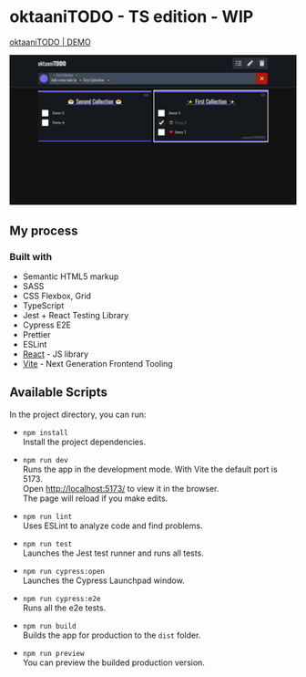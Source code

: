 # oktaaniTODO - TS edition - WIP

[oktaaniTODO | DEMO](https://oktaani.com/todo-demo/)

![Preview image](https://raw.githubusercontent.com/Epikle/oktaani-todo/main/public/oktaani-todo-meta.png)

## My process

### Built with

- Semantic HTML5 markup
- SASS
- CSS Flexbox, Grid
- TypeScript
- Jest + React Testing Library
- Cypress E2E
- Prettier
- ESLint
- [React](https://reactjs.org/) - JS library
- [Vite](https://vitejs.dev/) - Next Generation Frontend Tooling

## Available Scripts

In the project directory, you can run:

- `npm install` <br /> Install the project dependencies.

- `npm run dev` <br /> Runs the app in the development mode. With Vite the default port is 5173.<br />
  Open [ http://localhost:5173/](http://localhost:5173/) to view it in the browser.<br />
  The page will reload if you make edits.

- `npm run lint` <br /> Uses ESLint to analyze code and find problems.

- `npm run test` <br /> Launches the Jest test runner and runs all tests.

- `npm run cypress:open` <br /> Launches the Cypress Launchpad window.

- `npm run cypress:e2e` <br /> Runs all the e2e tests.

- `npm run build` <br /> Builds the app for production to the `dist` folder.

- `npm run preview` <br /> You can preview the builded production version.
